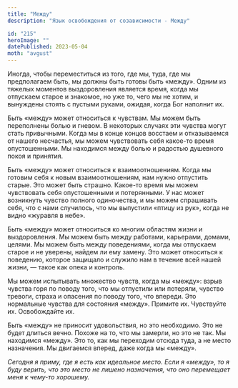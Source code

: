 ```yaml
---
title: "Между"
description: "Язык освобождения от созависимости - Между"

id: "215"
heroImage: ""
datePublished: 2023-05-04
moth: "avgust"
---
```


Иногда, чтобы переместиться из того, где мы, туда, где мы предполагаем быть,
мы должны быть готовы быть «между». Одним из тяжелых моментов выздоровления
является время, когда мы отпускаем старое и знакомое, но уже то, чего мы не
хотим, и вынуждены стоять с пустыми руками, ожидая, когда Бог наполнит их.

Быть «между» может относиться к чувствам. Мы можем быть переполнены болью и
гневом. В некоторых случаях эти чувства могут стать привычными. Когда мы в
конце концов восстаем и отказываемся от нашего несчастья, мы можем чувствовать
себя какое-то время опустошенными. Мы находимся между болью и радостью
душевного покоя и принятия.

Быть «между» может относиться к взаимоотношениям. Когда мы готовим себя к
новым взаимоотношениям, нам нужно отпустить старые. Это может быть страшно.
Какое-то время мы можем чувствовать себя опустошенными и потерянными. У нас
может возникнуть чувство полного одиночества, и мы можем спрашивать себя, что
с нами случилось, что мы выпустили «птицу из рук», когда не видно «журавля в
небе».

Быть «между» может относиться ко многим областям жизни и выздоровления. Мы
можем быть между работами, карьерами, домами, целями. Мы можем быть между
поведениями, когда мы отпускаем старое и не уверены, найдем ли ему замену. Это
может относиться к поведению, которое защищало и служило нам в течение всей
нашей жизни, — такое как опека и контроль.

Мы можем испытывать множество чувств, когда мы «между»: взрыв чувства горя по
поводу того, что мы отпустили или потеряли, чувство тревоги, страха и опасения
по поводу того, что впереди. Это нормальные чувства для состояния «между».
Примите их. Чувствуйте их. Освобождайте их.

Быть «между» не приносит удовольствия, но это необходимо. Это не будет длиться
вечно. Похоже на то, что мы замерли, но это не так. Мы находимся «между». Это
то, как мы переходим отсюда туда, а не место назначения. Мы двигаемся вперед,
даже когда мы «между».

_Сегодня_ _я_ _приму,_ _где_ _я_ _есть_ _как_ _идеальное_ _место._ _Если_ _я_
_«между»,_ _то_ _я_ _буду_ _верить,_ _что_ _это_ _место_ _не_ _лишено_
_назначения,_ _что_ _оно_ _перемещает_ _меня_ _к_ _чему-то_ _хорошему._
